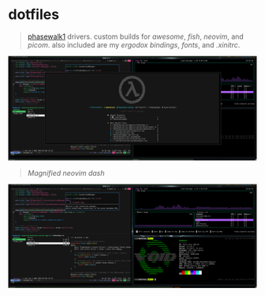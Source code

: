 # dotfiles
> [phasewalk1](https://github.com/phasewalk1) drivers. custom builds for _awesome_, _fish_, _neovim_, and _picom_. also included are my _ergodox bindings_, _fonts_, and _.xinitrc_.

<img src="doc/fig/builds_000.png"/>

> _Magnified neovim dash_

<img src="doc/fig/builds_001.png"/>